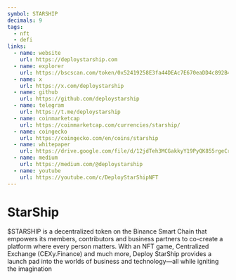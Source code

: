 ```yaml
---
symbol: STARSHIP
decimals: 9
tags:
  - nft
  - defi
links:
  - name: website
    url: https://deploystarship.com
  - name: explorer
    url: https://bscscan.com/token/0x52419258E3fa44DEAc7E670eaDD4c892B480A805
  - name: x
    url: https://x.com/deploystarship
  - name: github
    url: https://github.com/deploystarship
  - name: telegram
    url: https://t.me/deploystarship
  - name: coinmarketcap
    url: https://coinmarketcap.com/currencies/starship/
  - name: coingecko
    url: https://coingecko.com/en/coins/starship
  - name: whitepaper
    url: https://drive.google.com/file/d/12jdTeh3MCGakkyY19PyQK855rgeCrWhM/view
  - name: medium
    url: https://medium.com/@deploystarship
  - name: youtube
    url: https://youtube.com/c/DeployStarShipNFT
---
```


# StarShip

$STARSHIP is a decentralized token on the Binance Smart Chain that empowers its members, contributors and business partners to co-create a platform where every person matters. With an NFT game, Centralized Exchange (CEXy.Finance) and much more, Deploy StarShip provides a launch pad into the worlds of business and technology—all while igniting the imagination
